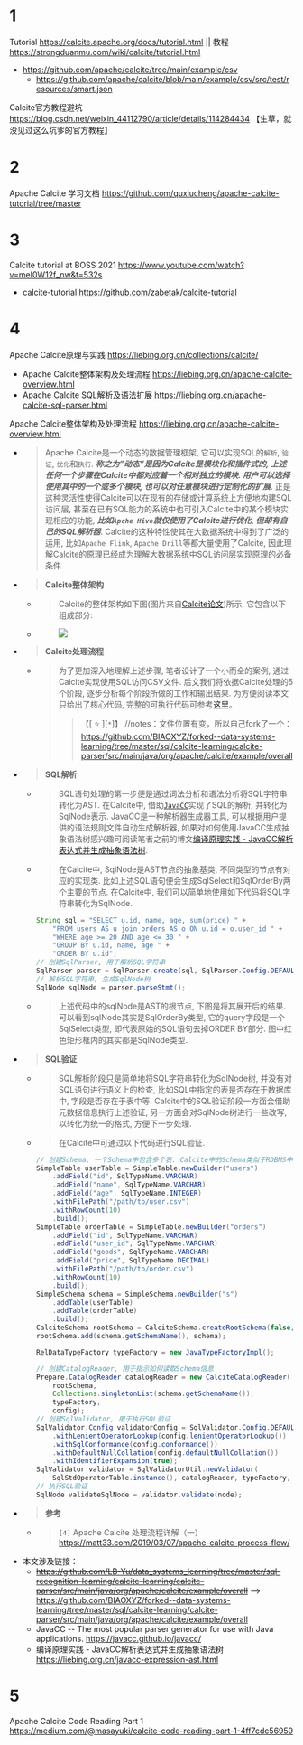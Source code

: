 
# 1

Tutorial https://calcite.apache.org/docs/tutorial.html || 教程 https://strongduanmu.com/wiki/calcite/tutorial.html
- https://github.com/apache/calcite/tree/main/example/csv
  * https://github.com/apache/calcite/blob/main/example/csv/src/test/resources/smart.json

Calcite官方教程避坑 https://blog.csdn.net/weixin_44112790/article/details/114284434  【生草，就没见过这么坑爹的官方教程】

# 2

Apache Calcite 学习文档 https://github.com/quxiucheng/apache-calcite-tutorial/tree/master

# 3

Calcite tutorial at BOSS 2021 https://www.youtube.com/watch?v=meI0W12f_nw&t=532s
- calcite-tutorial https://github.com/zabetak/calcite-tutorial

# 4

Apache Calcite原理与实践 https://liebing.org.cn/collections/calcite/
- Apache Calcite整体架构及处理流程 https://liebing.org.cn/apache-calcite-overview.html
- Apache Calcite SQL解析及语法扩展 https://liebing.org.cn/apache-calcite-sql-parser.html

Apache Calcite整体架构及处理流程 https://liebing.org.cn/apache-calcite-overview.html
- > Apache Calcite是一个动态的数据管理框架, 它可以实现SQL的`解析`, `验证`, `优化`和`执行`. ***称之为”动态”是因为Calcite是模块化和插件式的, 上述任何一个步骤在Calcite中都对应着一个相对独立的模块. 用户可以选择使用其中的一个或多个模块, 也可以对任意模块进行定制化的扩展***. 正是这种灵活性使得Calcite可以在现有的存储或计算系统上方便地构建SQL访问层, 甚至在已有SQL能力的系统中也可引入Calcite中的某个模块实现相应的功能, ***比如`Apche Hive`就仅使用了Calcite进行优化, 但却有自己的SQL解析器***. Calcite的这种特性使其在大数据系统中得到了广泛的运用, 比如`Apache Flink`, `Apache Drill`等都大量使用了Calcite, 因此理解Calcite的原理已经成为理解大数据系统中SQL访问层实现原理的必备条件.
- > **Calcite整体架构**
  * > Calcite的整体架构如下图(图片来自[Calcite论文](https://dl.acm.org/doi/pdf/10.1145/3183713.3190662))所示, 它包含以下组成部分:
  * > ![](https://liebing.org.cn/apache-calcite-overview/arch.png)
- > **Calcite处理流程**
  * > 为了更加深入地理解上述步骤, 笔者设计了一个小而全的案例, 通过Calcite实现使用SQL访问CSV文件. 后文我们将依据Calcite处理的5个阶段, 逐步分析每个阶段所做的工作和输出结果. 为方便阅读本文只给出了核心代码, 完整的可执行代码可参考[这里](https://github.com/LB-Yu/data_systems_learning/tree/master/sql-recognition-learning/calcite-learning/calcite-parser/src/main/java/org/apache/calcite/example/overall)。
    >> 【[ :star: ][`*`]】 //notes：文件位置有变，所以自己fork了一个： https://github.com/BIAOXYZ/forked--data-systems-learning/tree/master/sql/calcite-learning/calcite-parser/src/main/java/org/apache/calcite/example/overall
- > **SQL解析**
  * > SQL语句处理的第一步便是通过词法分析和语法分析将SQL字符串转化为AST. 在Calcite中, 借助[`JavaCC`](https://javacc.github.io/javacc/)实现了SQL的解析, 并转化为SqlNode表示. JavaCC是一种解析器生成器工具, 可以根据用户提供的语法规则文件自动生成解析器, 如果对如何使用JavaCC生成抽象语法树感兴趣可阅读笔者之前的博文[编译原理实践 - JavaCC解析表达式并生成抽象语法树](https://liebing.org.cn/javacc-expression-ast.html).
  * > 在Calcite中, SqlNode是AST节点的抽象基类, 不同类型的节点有对应的实现类. 比如上述SQL语句便会生成SqlSelect和SqlOrderBy两个主要的节点. 在Calcite中, 我们可以简单地使用如下代码将SQL字符串转化为SqlNode.
    ```java
    String sql = "SELECT u.id, name, age, sum(price) " +
        "FROM users AS u join orders AS o ON u.id = o.user_id " +
        "WHERE age >= 20 AND age <= 30 " +
        "GROUP BY u.id, name, age " +
        "ORDER BY u.id";
    // 创建SqlParser, 用于解析SQL字符串
    SqlParser parser = SqlParser.create(sql, SqlParser.Config.DEFAULT);
    // 解析SQL字符串, 生成SqlNode树
    SqlNode sqlNode = parser.parseStmt();
    ```
  * > 上述代码中的sqlNode是AST的根节点, 下图是将其展开后的结果. 可以看到sqlNode其实是SqlOrderBy类型, 它的query字段是一个SqlSelect类型, 即代表原始的SQL语句去掉ORDER BY部分. 图中红色矩形框内的其实都是SqlNode类型.
- > **SQL验证**
  * > SQL解析阶段只是简单地将SQL字符串转化为SqlNode树, 并没有对SQL语句进行语义上的检查, 比如SQL中指定的表是否存在于数据库中, 字段是否存在于表中等. Calcite中的SQL验证阶段一方面会借助元数据信息执行上述验证, 另一方面会对SqlNode树进行一些改写, 以转化为统一的格式, 方便下一步处理.
  * > 在Calcite中可通过以下代码进行SQL验证.
    ```java
    // 创建Schema, 一个Schema中包含多个表. Calcite中的Schema类似于RDBMS中的Database
    SimpleTable userTable = SimpleTable.newBuilder("users")
        .addField("id", SqlTypeName.VARCHAR)
        .addField("name", SqlTypeName.VARCHAR)
        .addField("age", SqlTypeName.INTEGER)
        .withFilePath("/path/to/user.csv")
        .withRowCount(10)
        .build();
    SimpleTable orderTable = SimpleTable.newBuilder("orders")
        .addField("id", SqlTypeName.VARCHAR)
        .addField("user_id", SqlTypeName.VARCHAR)
        .addField("goods", SqlTypeName.VARCHAR)
        .addField("price", SqlTypeName.DECIMAL)
        .withFilePath("/path/to/order.csv")
        .withRowCount(10)
        .build();
    SimpleSchema schema = SimpleSchema.newBuilder("s")
        .addTable(userTable)
        .addTable(orderTable)
        .build();    
    CalciteSchema rootSchema = CalciteSchema.createRootSchema(false, false);
    rootSchema.add(schema.getSchemaName(), schema);

    RelDataTypeFactory typeFactory = new JavaTypeFactoryImpl();

    // 创建CatalogReader, 用于指示如何读取Schema信息
    Prepare.CatalogReader catalogReader = new CalciteCatalogReader(
        rootSchema,
        Collections.singletonList(schema.getSchemaName()),
        typeFactory,
        config);
    // 创建SqlValidator, 用于执行SQL验证
    SqlValidator.Config validatorConfig = SqlValidator.Config.DEFAULT
        .withLenientOperatorLookup(config.lenientOperatorLookup())
        .withSqlConformance(config.conformance())
        .withDefaultNullCollation(config.defaultNullCollation())
        .withIdentifierExpansion(true);
    SqlValidator validator = SqlValidatorUtil.newValidator(
        SqlStdOperatorTable.instance(), catalogReader, typeFactory, validatorConfig);
    // 执行SQL验证
    SqlNode validateSqlNode = validator.validate(node);
    ```
- > **参考**
  * > `[4]` Apache Calcite 处理流程详解（一） https://matt33.com/2019/03/07/apache-calcite-process-flow/
- 本文涉及链接：
  * ~~https://github.com/LB-Yu/data_systems_learning/tree/master/sql-recognition-learning/calcite-learning/calcite-parser/src/main/java/org/apache/calcite/example/overall~~  -->  https://github.com/BIAOXYZ/forked--data-systems-learning/tree/master/sql/calcite-learning/calcite-parser/src/main/java/org/apache/calcite/example/overall
  * JavaCC -- The most popular parser generator for use with Java applications. https://javacc.github.io/javacc/
  * 编译原理实践 - JavaCC解析表达式并生成抽象语法树 https://liebing.org.cn/javacc-expression-ast.html

# 5

Apache Calcite Code Reading Part 1 https://medium.com/@masayuki/calcite-code-reading-part-1-4ff7cdc56959
